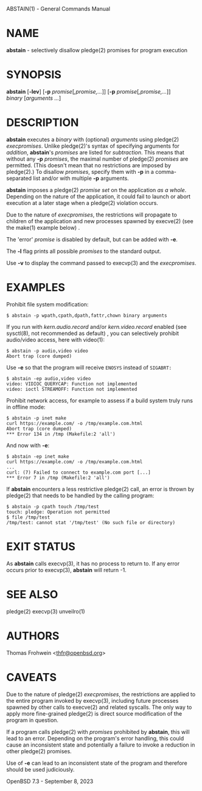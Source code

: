 ABSTAIN(1) - General Commands Manual

# NAME

**abstain** - selectively disallow
pledge(2)
promises for program execution

# SYNOPSIS

**abstain**
\[**-lev**]
\[**-p**&nbsp;*promise*\[*,promise,...*]]
\[**-p**&nbsp;*promise*\[*,promise,...*]]
*binary*&nbsp;\[*arguments*&nbsp;*...*]

# DESCRIPTION

**abstain**
executes a
*binary*
with
(optional)
*arguments*
using
pledge(2)
*execpromises*.
Unlike
pledge(2)'s
syntax of specifying arguments for
*addition*,
**abstain**'s
*promises*
are listed for
*subtraction*.
This means that without any
**-p**
*promises*,
the maximal number of
pledge(2)
*promises*
are permitted.
(This doesn't mean that no restrictions are imposed by
pledge(2).)
To disallow
*promises*,
specify them with
**-p**
in a comma-separated list and/or with multiple
**-p**
arguments.

**abstain**
imposes a
pledge(2)
*promise set*
on the application
*as a whole*.
Depending on the nature of the application, it could fail to launch or abort execution at a later stage when a
pledge(2)
violation occurs.

Due to the nature of
*execpromises*,
the restrictions will propagate to children of the application and new processes spawned by
execve(2)
(see the
make(1)
example below)
.

The
'error'
*promise*
is disabled by default, but can be added with
**-e**.

The
**-l**
flag prints all possible
*promises*
to the standard output.

Use
**-v**
to display the command passed to
execvp(3)
and the
*execpromises*.

# EXAMPLES

Prohibit file system modification:

	$ abstain -p wpath,cpath,dpath,fattr,chown binary arguments

If you run with
*kern.audio.record*
and/or
*kern.video.record*
enabled
(see
sysctl(8),
not recommended as default)
,
you can selectively prohibit audio/video access, here with
video(1):

	$ abstain -p audio,video video
	Abort trap (core dumped)

Use
**-e**
so that the program will receive
`ENOSYS`
instead of
`SIGABRT:`

	$ abstain -ep audio,video video
	video: VIDIOC_QUERYCAP: Function not implemented
	video: ioctl STREAMOFF: Function not implemented

Prohibit network access, for example to assess if a build system truly runs in offline mode:

	$ abstain -p inet make
	curl https://example.com/ -o /tmp/example.com.html
	Abort trap (core dumped)
	*** Error 134 in /tmp (Makefile:2 'all')

And now with
**-e**:

	$ abstain -ep inet make
	curl https://example.com/ -o /tmp/example.com.html
	...
	curl: (7) Failed to connect to example.com port [...]
	*** Error 7 in /tmp (Makefile:2 'all')

If
**abstain**
encounters a less restrictive
pledge(2)
call,
an error is thrown by
pledge(2)
that needs to be handled by the calling program:

	$ abstain -p cpath touch /tmp/test
	touch: pledge: Operation not permitted
	$ file /tmp/test
	/tmp/test: cannot stat '/tmp/test' (No such file or directory)

# EXIT STATUS

As
**abstain**
calls
execvp(3),
it has no process to return to.
If any error occurs prior to
execvp(3),
**abstain**
will return -1.

# SEE ALSO

pledge(2)
execvp(3)
unveilro(1)

# AUTHORS

Thomas Frohwein &lt;[thfr@openbsd.org](mailto:thfr@openbsd.org)&gt;

# CAVEATS

Due to the nature of
pledge(2)
*execpromises*,
the restrictions are applied to the entire program invoked by
execvp(3),
including future processes spawned by other calls to
execve(2)
and related syscalls.
The only way to apply more fine-grained
pledge(2)
is direct source modification of the program in question.

If a program calls
pledge(2)
with
*promises*
prohibited by
**abstain**,
this will lead to an error.
Depending on the program's error handling, this could cause an inconsistent state and potentially a failure to invoke a reduction in other
pledge(2)
promises.

Use of
**-e**
can lead to an inconsistent state of the program and therefore should be used judiciously.

OpenBSD 7.3 - September 8, 2023
